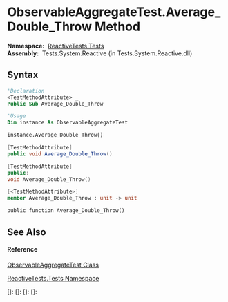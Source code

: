 # ObservableAggregateTest.Average\_Double\_Throw Method

**Namespace:**  [ReactiveTests.Tests](ReactiveTests.Tests\ReactiveTests.Tests.md)  
**Assembly:**  Tests.System.Reactive (in Tests.System.Reactive.dll)

## Syntax

```vb
'Declaration
<TestMethodAttribute> _
Public Sub Average_Double_Throw
```

```vb
'Usage
Dim instance As ObservableAggregateTest

instance.Average_Double_Throw()
```

```csharp
[TestMethodAttribute]
public void Average_Double_Throw()
```

```c++
[TestMethodAttribute]
public:
void Average_Double_Throw()
```

```fsharp
[<TestMethodAttribute>]
member Average_Double_Throw : unit -> unit 
```

```jscript
public function Average_Double_Throw()
```

## See Also

#### Reference

[ObservableAggregateTest Class](ObservableAggregateTest\ObservableAggregateTest.md)

[ReactiveTests.Tests Namespace](ReactiveTests.Tests\ReactiveTests.Tests.md)

[]: 
[]: 
[]: 
[]: 